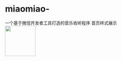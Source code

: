 # miaomiao-
一个基于微信开发者工具打造的音乐收听程序
首页样式展示
<img src="https://pic.imgdb.cn/item/6244672827f86abb2ab7b9c4.png" width="100px" style="display:block;">
